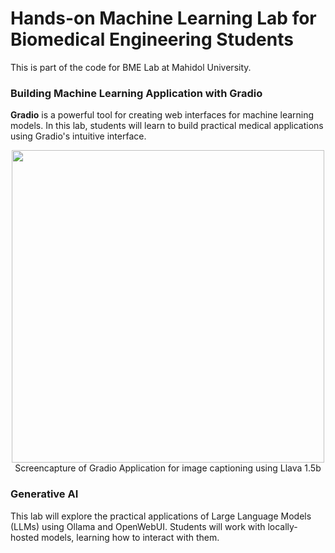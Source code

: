 # Hands-on Machine Learning Lab for Biomedical Engineering Students

This is part of the code for BME Lab at Mahidol University.

### Building Machine Learning Application with Gradio

**Gradio** is a powerful tool for creating web interfaces for machine learning models.
In this lab, students will learn to build practical medical applications using Gradio's intuitive interface.

<p align="center">
  <img src="assests/Moodeng-Llava.png" width="500"/><br>
  <caption>
    Screencapture of Gradio Application for image captioning using Llava 1.5b
  </caption>
</p>

### Generative AI

This lab will explore the practical applications of Large Language Models (LLMs) using Ollama and OpenWebUI.
Students will work with locally-hosted models, learning how to interact with them.

